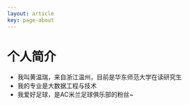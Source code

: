 ```yaml
---
layout: article
key: page-about
---
```


# 个人简介

- 我叫黄温瑞，来自浙江温州，目前是华东师范大学在读研究生
- 我的专业是大数据工程与技术
- 我爱好足球，是AC米兰足球俱乐部的粉丝~
